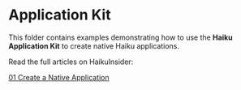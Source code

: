 # Application Kit

This folder contains examples demonstrating how to use the **Haiku Application Kit** to create native Haiku applications.

Read the full articles on HaikuInsider:  

[01 Create a Native Application](https://www.haikuinsider.org/application-kit-create-a-native-application)
